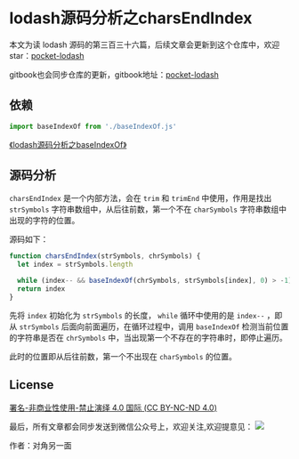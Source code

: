 # lodash源码分析之charsEndIndex

本文为读 lodash 源码的第三百三十六篇，后续文章会更新到这个仓库中，欢迎 star：[pocket-lodash](https://github.com/yeyuqiudeng/pocket-lodash)

gitbook也会同步仓库的更新，gitbook地址：[pocket-lodash](https://www.gitbook.com/book/yeyuqiudeng/pocket-lodash/details)

## 依赖

```javascript
import baseIndexOf from './baseIndexOf.js'
```

[《lodash源码分析之baseIndexOf》](./baseIndexOf.md)

## 源码分析

`charsEndIndex` 是一个内部方法，会在 `trim` 和 `trimEnd` 中使用，作用是找出 `strSymbols` 字符串数组中，从后往前数，第一个不在 `charSymbols` 字符串数组中出现的字符的位置。

源码如下：

```javascript
function charsEndIndex(strSymbols, chrSymbols) {
  let index = strSymbols.length

  while (index-- && baseIndexOf(chrSymbols, strSymbols[index], 0) > -1) {}
  return index
}
```

先将 `index` 初始化为 `strSymbols` 的长度， `while` 循环中使用的是 `index--` ，即从 `strSymbols` 后面向前面遍历，在循环过程中，调用 `baseIndexOf` 检测当前位置的字符串是否在 `chrSymbols` 中，当出现第一个不存在的字符串时，即停止遍历。

此时的位置即从后往前数，第一个不出现在 `charSymbols` 的位置。

## License 

[署名-非商业性使用-禁止演绎 4.0 国际 (CC BY-NC-ND 4.0)](http://creativecommons.org/licenses/by-nc-nd/4.0/)

最后，所有文章都会同步发送到微信公众号上，欢迎关注,欢迎提意见：  ![](https://raw.githubusercontent.com/yeyuqiudeng/resource/master/images/qrcode_front-end-article.jpg) 

作者：对角另一面 

